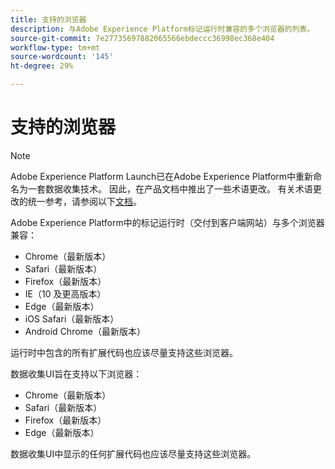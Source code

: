 ```yaml
---
title: 支持的浏览器
description: 与Adobe Experience Platform标记运行时兼容的多个浏览器的列表。
source-git-commit: 7e27735697882065566ebdeccc36998ec368e404
workflow-type: tm+mt
source-wordcount: '145'
ht-degree: 29%

---
```


# 支持的浏览器

>[!NOTE]
>
>Adobe Experience Platform Launch已在Adobe Experience Platform中重新命名为一套数据收集技术。 因此，在产品文档中推出了一些术语更改。 有关术语更改的统一参考，请参阅以下[文档](../term-updates.md)。

Adobe Experience Platform中的标记运行时（交付到客户端网站）与多个浏览器兼容：

- Chrome（最新版本）
- Safari（最新版本）
- Firefox（最新版本）
- IE（10 及更高版本）
- Edge（最新版本）
- iOS Safari（最新版本）
- Android Chrome（最新版本）

运行时中包含的所有扩展代码也应该尽量支持这些浏览器。

数据收集UI旨在支持以下浏览器：

- Chrome（最新版本）
- Safari（最新版本）
- Firefox（最新版本）
- Edge（最新版本）

数据收集UI中显示的任何扩展代码也应该尽量支持这些浏览器。
